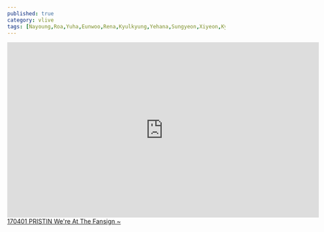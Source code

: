 ```yaml
---
published: true
category: vlive
tags: [Nayoung,Roa,Yuha,Eunwoo,Rena,Kyulkyung,Yehana,Sungyeon,Xiyeon,Kyla]
---
```

<iframe src="http://www.vlive.tv/embed/26523" frameborder="no" scrolling="no" marginwidth="0" marginheight="0" WIDTH="720" HEIGHT="405" allowfullscreen></iframe><br /><a href="" target="_blank">170401 PRISTIN We're At The Fansign ~</a>